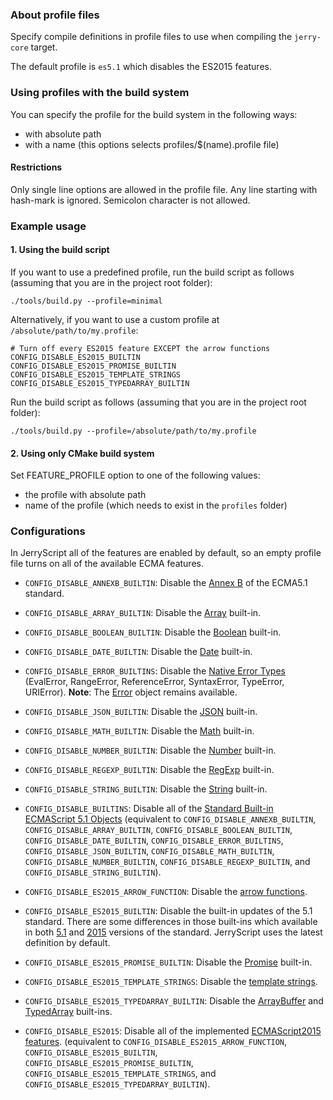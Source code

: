### About profile files

Specify compile definitions in profile files to use when compiling the `jerry-core` target.

The default profile is ``es5.1`` which disables the ES2015 features.

### Using profiles with the build system

You can specify the profile for the build system in the following ways:
  * with absolute path
  * with a name (this options selects profiles/$(name).profile file)

#### Restrictions
Only single line options are allowed in the profile file. Any line starting with hash-mark is ignored. Semicolon character is not allowed.


### Example usage

#### 1. Using the build script

If you want to use a predefined profile, run the build script as follows
(assuming that you are in the project root folder):

```
./tools/build.py --profile=minimal
```

Alternatively, if you want to use a custom profile at
`/absolute/path/to/my.profile`:

```
# Turn off every ES2015 feature EXCEPT the arrow functions
CONFIG_DISABLE_ES2015_BUILTIN
CONFIG_DISABLE_ES2015_PROMISE_BUILTIN
CONFIG_DISABLE_ES2015_TEMPLATE_STRINGS
CONFIG_DISABLE_ES2015_TYPEDARRAY_BUILTIN
```

Run the build script as follows (assuming that you are in the project root
folder):

```
./tools/build.py --profile=/absolute/path/to/my.profile
```


#### 2. Using only CMake build system

Set FEATURE_PROFILE option to one of the following values:
* the profile with absolute path
* name of the profile (which needs to exist in the `profiles` folder)


### Configurations

In JerryScript all of the features are enabled by default, so an empty profile file turns on all of the available ECMA features.

* `CONFIG_DISABLE_ANNEXB_BUILTIN`:
  Disable the [Annex B](http://www.ecma-international.org/ecma-262/5.1/index.html#sec-B) of the ECMA5.1 standard.
* `CONFIG_DISABLE_ARRAY_BUILTIN`:
  Disable the [Array](http://www.ecma-international.org/ecma-262/5.1/index.html#sec-15.4) built-in.
* `CONFIG_DISABLE_BOOLEAN_BUILTIN`:
  Disable the [Boolean](http://www.ecma-international.org/ecma-262/5.1/index.html#sec-15.6) built-in.
* `CONFIG_DISABLE_DATE_BUILTIN`:
  Disable the [Date](http://www.ecma-international.org/ecma-262/5.1/index.html#sec-15.9) built-in.
* `CONFIG_DISABLE_ERROR_BUILTINS`:
  Disable the [Native Error Types](http://www.ecma-international.org/ecma-262/5.1/index.html#sec-15.11.6) (EvalError, RangeError, ReferenceError, SyntaxError, TypeError, URIError).
  **Note**: The [Error](http://www.ecma-international.org/ecma-262/5.1/index.html#sec-15.11.2) object remains available.
* `CONFIG_DISABLE_JSON_BUILTIN`:
  Disable the [JSON](http://www.ecma-international.org/ecma-262/5.1/index.html#sec-15.12) built-in.
* `CONFIG_DISABLE_MATH_BUILTIN`:
  Disable the [Math](http://www.ecma-international.org/ecma-262/5.1/index.html#sec-15.8) built-in.
* `CONFIG_DISABLE_NUMBER_BUILTIN`:
  Disable the [Number](http://www.ecma-international.org/ecma-262/5.1/index.html#sec-15.7) built-in.
* `CONFIG_DISABLE_REGEXP_BUILTIN`:
  Disable the [RegExp](http://www.ecma-international.org/ecma-262/5.1/index.html#sec-15.10) built-in.
* `CONFIG_DISABLE_STRING_BUILTIN`:
  Disable the [String](http://www.ecma-international.org/ecma-262/5.1/index.html#sec-15.5) built-in.
* `CONFIG_DISABLE_BUILTINS`:
  Disable all of the [Standard Built-in ECMAScript 5.1 Objects](http://www.ecma-international.org/ecma-262/5.1/index.html#sec-15)
  (equivalent to `CONFIG_DISABLE_ANNEXB_BUILTIN`, `CONFIG_DISABLE_ARRAY_BUILTIN`, `CONFIG_DISABLE_BOOLEAN_BUILTIN`, `CONFIG_DISABLE_DATE_BUILTIN`, `CONFIG_DISABLE_ERROR_BUILTINS`, `CONFIG_DISABLE_JSON_BUILTIN`, `CONFIG_DISABLE_MATH_BUILTIN`, `CONFIG_DISABLE_NUMBER_BUILTIN`, `CONFIG_DISABLE_REGEXP_BUILTIN`, and `CONFIG_DISABLE_STRING_BUILTIN`).

* `CONFIG_DISABLE_ES2015_ARROW_FUNCTION`:
  Disable the [arrow functions](http://www.ecma-international.org/ecma-262/6.0/#sec-arrow-function-definitions).
* `CONFIG_DISABLE_ES2015_BUILTIN`:
  Disable the built-in updates of the 5.1 standard. There are some differences in those built-ins which available in both [5.1](http://www.ecma-international.org/ecma-262/5.1/) and [2015](http://www.ecma-international.org/ecma-262/6.0/) versions of the standard. JerryScript uses the latest definition by default.
* `CONFIG_DISABLE_ES2015_PROMISE_BUILTIN`:
  Disable the [Promise](http://www.ecma-international.org/ecma-262/6.0/#sec-promise-objects) built-in.
* `CONFIG_DISABLE_ES2015_TEMPLATE_STRINGS`:
  Disable the [template strings](http://www.ecma-international.org/ecma-262/6.0/#sec-static-semantics-templatestrings).
* `CONFIG_DISABLE_ES2015_TYPEDARRAY_BUILTIN`:
  Disable the [ArrayBuffer](http://www.ecma-international.org/ecma-262/6.0/#sec-arraybuffer-objects) and [TypedArray](http://www.ecma-international.org/ecma-262/6.0/#sec-typedarray-objects) built-ins.
* `CONFIG_DISABLE_ES2015`: Disable all of the implemented [ECMAScript2015 features](http://www.ecma-international.org/ecma-262/6.0/).
  (equivalent to `CONFIG_DISABLE_ES2015_ARROW_FUNCTION`, `CONFIG_DISABLE_ES2015_BUILTIN`, `CONFIG_DISABLE_ES2015_PROMISE_BUILTIN`, `CONFIG_DISABLE_ES2015_TEMPLATE_STRINGS`, and `CONFIG_DISABLE_ES2015_TYPEDARRAY_BUILTIN`).
